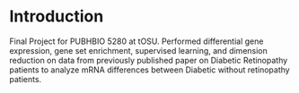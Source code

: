# Introduction

Final Project for PUBHBIO 5280 at tOSU. Performed differential gene expression, gene set enrichment, supervised learning, and dimension reduction on data from previously published paper on Diabetic Retinopathy patients to analyze mRNA differences between Diabetic without retinopathy patients.
